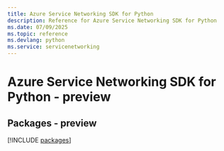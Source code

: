 ```yaml
---
title: Azure Service Networking SDK for Python
description: Reference for Azure Service Networking SDK for Python
ms.date: 07/09/2025
ms.topic: reference
ms.devlang: python
ms.service: servicenetworking
---
```

# Azure Service Networking SDK for Python - preview
## Packages - preview
[!INCLUDE [packages](service-networking-index.md)]